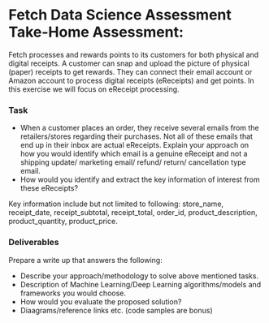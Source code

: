 # Fetch Data Science Assessment Take-Home Assessment:

Fetch processes and rewards points to its customers for both physical and digital receipts. A customer can snap and upload the picture of physical (paper) receipts to get rewards. They can connect their email account or Amazon account to process digital receipts (eReceipts) and get points. In this exercise we will focus on eReceipt processing.

### Task
* When a customer places an order, they receive several emails from the retailers/stores regarding their purchases. Not all of these emails that end up in their inbox are actual eReceipts. Explain your approach on how you would identify which email is a genuine eReceipt and not a shipping update/ marketing email/ refund/ return/ cancellation type email.
* How would you identify and extract the key information of interest from these eReceipts?

Key information include but not limited to following: store_name, receipt_date, receipt_subtotal, receipt_total, order_id, product_description, product_quantity, product_price.
  
### Deliverables
Prepare a write up that answers the following:
- Describe your approach/methodology to solve above mentioned tasks.
- Description of Machine Learning/Deep Learning algorithms/models and frameworks you would choose.
- How would you evaluate the proposed solution?
- Diaagrams/reference links etc. (code samples are bonus)

